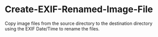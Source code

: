 # Create-EXIF-Renamed-Image-File
Copy image files from the source directory to the destination directory using the EXIF Date/Time to rename the files.
